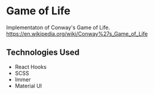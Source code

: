 # Game of Life

Implementaton of Conway's Game of Life.
https://en.wikipedia.org/wiki/Conway%27s_Game_of_Life

## Technologies Used
* React Hooks
* SCSS
* Immer
* Material UI
